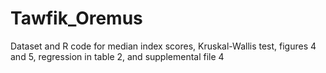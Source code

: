 # Tawfik_Oremus
Dataset and R code for median index scores, Kruskal-Wallis test, figures 4 and 5, regression in table 2, and supplemental file 4
